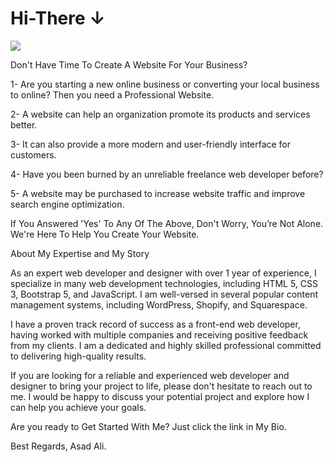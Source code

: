 ﻿# Hi-There ↓

![]([https://media.licdn.com/dms/image/D5616AQEtrMPQkWn4tQ/profile-displaybackgroundimage-shrink_350_1400/0/1673359188183?e=1679529600&v=beta&t=5OzUWtptzr-r_o3m_3xJztAbGf4nSyvlKYv8sUc7sEA](https://media.licdn.com/dms/image/D4D16AQHlxO7rgGlC5g/profile-displaybackgroundimage-shrink_350_1400/0/1675963233879?e=1681344000&v=beta&t=dxK7vYPfJj6jBBTNHflRKD_l40V-mijNG6VczXsoLKE))

Don't Have Time To Create A Website For Your Business?

1- Are you starting a new online business or converting your local business to online? Then you need a Professional Website.

2- A website can help an organization promote its products and services better.

3- It can also provide a more modern and user-friendly interface for customers.

4- Have you been burned by an unreliable freelance web developer before?

5- A website may be purchased to increase website traffic and improve search engine optimization.

If You Answered 'Yes' To Any Of The Above, Don't Worry, You’re Not Alone. We're Here To Help You Create Your Website.

About My Expertise and My Story

As an expert web developer and designer with over 1 year of experience, I specialize in many web development technologies, including HTML 5, CSS 3, Bootstrap 5, and JavaScript. I am well-versed in several popular content management systems, including WordPress, Shopify, and Squarespace.

I have a proven track record of success as a front-end web developer, having worked with multiple companies and receiving positive feedback from my clients. I am a dedicated and highly skilled professional committed to delivering high-quality results.

If you are looking for a reliable and experienced web developer and designer to bring your project to life, please don't hesitate to reach out to me. I would be happy to discuss your potential project and explore how I can help you achieve your goals.

Are you ready to Get Started With Me? Just click the link in My Bio.

Best Regards,
Asad Ali.
